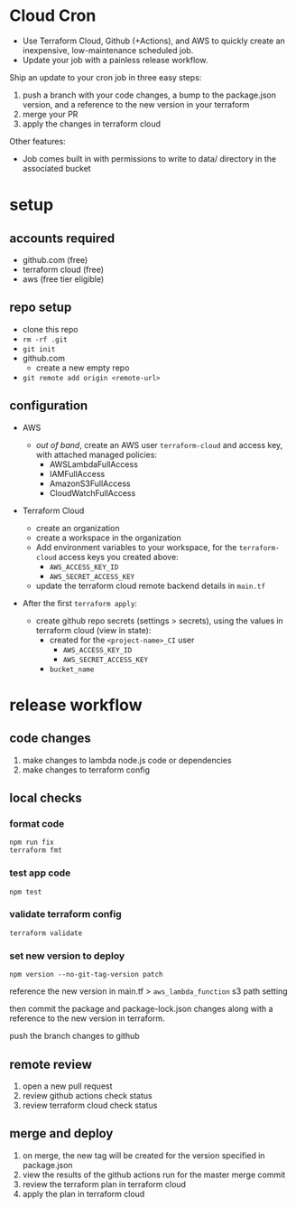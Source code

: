 # Cloud Cron

- Use Terraform Cloud, Github (+Actions), and AWS to quickly create an inexpensive, low-maintenance scheduled job.
- Update your job with a painless release workflow.

Ship an update to your cron job in three easy steps:

1. push a branch with your code changes, a bump to the package.json version, and a reference to the new version in your terraform
1. merge your PR
1. apply the changes in terraform cloud

Other features:

- Job comes built in with permissions to write to data/ directory in the associated bucket

# setup

## accounts required

- github.com (free)
- terraform cloud (free)
- aws (free tier eligible)

## repo setup

- clone this repo
- `rm -rf .git`
- `git init`
- github.com
  - create a new empty repo
- `git remote add origin <remote-url>`

## configuration

- AWS
  - *out of band*, create an AWS user `terraform-cloud` and access key, with attached managed policies:
    - AWSLambdaFullAccess
    - IAMFullAccess
    - AmazonS3FullAccess
    - CloudWatchFullAccess

- Terraform Cloud
  - create an organization
  - create a workspace in the organization
  - Add environment variables to your workspace, for the `terraform-cloud` access keys you created above:
    - `AWS_ACCESS_KEY_ID`
    - `AWS_SECRET_ACCESS_KEY`
  - update the terraform cloud remote backend details in `main.tf`

- After the first `terraform apply`:
  - create github repo secrets (settings > secrets), using the values in terraform cloud (view in state):
    - created for the `<project-name>_CI` user
      - `AWS_ACCESS_KEY_ID`
      - `AWS_SECRET_ACCESS_KEY`
    - `bucket_name`



# release workflow

## code changes
1. make changes to lambda node.js code or dependencies
1. make changes to terraform config

## local checks

### format code

```
npm run fix
terraform fmt
```

### test app code

```
npm test

```

### validate terraform config

```
terraform validate
```

### set new version to deploy

```
npm version --no-git-tag-version patch
```

reference the new version in main.tf > `aws_lambda_function` s3 path setting

then commit the package and package-lock.json changes along with a reference to the new version in terraform.

push the branch changes to github

## remote review
1. open a new pull request
1. review github actions check status
1. review terraform cloud check status

## merge and deploy
1. on merge, the new tag will be created for the version specified in package.json
1. view the results of the github actions run for the master merge commit
1. review the terraform plan in terraform cloud
1. apply the plan in terraform cloud
